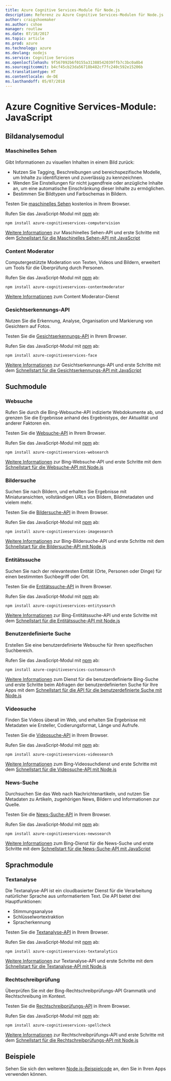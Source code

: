 ```yaml
---
title: Azure Cognitive Services-Module für Node.js
description: Referenz zu Azure Cognitive Services-Modulen für Node.js
author: craigshoemaker
ms.author: cshoe
manager: routlaw
ms.date: 07/18/2017
ms.topic: article
ms.prod: azure
ms.technology: azure
ms.devlang: nodejs
ms.service: Cognitive Services
ms.openlocfilehash: 9f567092b6f0155a31388542039ffb7c3bc0a8b4
ms.sourcegitcommit: b4cf45cb23da56718b482cf7fc240c592e15206b
ms.translationtype: HT
ms.contentlocale: de-DE
ms.lasthandoff: 05/07/2018
---
```

# <a name="javascript-azure-cognitive-services-modules"></a>Azure Cognitive Services-Module: JavaScript

## <a name="vision-modules"></a>Bildanalysemodul

### <a name="computer-vision"></a>Maschinelles Sehen 

Gibt Informationen zu visuellen Inhalten in einem Bild zurück:

- Nutzen Sie Tagging, Beschreibungen und bereichspezifische Modelle, um Inhalte zu identifizieren und zuverlässig zu kennzeichnen.
- Wenden Sie Einstellungen für nicht jugendfreie oder anzügliche Inhalte an, um eine automatische Einschränkung dieser Inhalte zu ermöglichen.
- Bestimmen Sie Bildtypen und Farbschemas in Bildern.

Testen Sie [maschinelles Sehen](https://azure.microsoft.com/en-us/services/cognitive-services/computer-vision/) kostenlos in Ihrem Browser.

Rufen Sie das JavaScript-Modul mit [npm](https://docs.npmjs.com/getting-started/installing-npm-packages-locally) ab:

```
npm install azure-cognitiveservices-computervision
```

[Weitere Informationen](/azure/cognitive-services/computer-vision/home) zur Maschinelles Sehen-API und erste Schritte mit dem [Schnellstart für die Maschinelles Sehen-API mit JavaScript](/azure/cognitive-services/computer-vision/quickstarts/javascript)

### <a name="content-moderator"></a>Content Moderator

Computergestützte Moderation von Texten, Videos und Bildern, erweitert um Tools für die Überprüfung durch Personen.

Rufen Sie das JavaScript-Modul mit [npm](https://docs.npmjs.com/getting-started/installing-npm-packages-locally) ab:

```
npm install azure-cognitiveservices-contentmoderator
```

[Weitere Informationen](/azure/cognitive-services/content-moderator/overview) zum Content Moderator-Dienst

### <a name="face-api"></a>Gesichtserkennungs-API

Nutzen Sie die Erkennung, Analyse, Organisation und Markierung von Gesichtern auf Fotos. 

Testen Sie die [Gesichtserkennungs-API](https://azure.microsoft.com/en-us/services/cognitive-services/face/) in Ihrem Browser.

Rufen Sie das JavaScript-Modul mit [npm](https://docs.npmjs.com/getting-started/installing-npm-packages-locally) ab:

```
npm install azure-cognitiveservices-face
```

[Weitere Informationen](/azure/cognitive-services/face/overview) zur Gesichtserkennungs-API und erste Schritte mit dem [Schnellstart für die Gesichtserkennungs-API mit JavaScript](/azure/cognitive-services/Face/quickstarts/javascript)

## <a name="search-modules"></a>Suchmodule

### <a name="web-search"></a>Websuche

Rufen Sie durch die Bing-Websuche-API indizierte Webdokumente ab, und grenzen Sie die Ergebnisse anhand des Ergebnistyps, der Aktualität und anderer Faktoren ein. 

Testen Sie die [Websuche-API](https://azure.microsoft.com/en-us/services/cognitive-services/bing-web-search-api/) in Ihrem Browser.

Rufen Sie das JavaScript-Modul mit [npm](https://docs.npmjs.com/getting-started/installing-npm-packages-locally) ab:

```
npm install azure-cognitiveservices-websearch
```

[Weitere Informationen](/azure/cognitive-services/bing-web-search/overview) zur Bing-Websuche-API und erste Schritte mit dem [Schnellstart für die Websuche-API mit Node.js](/azure/cognitive-services/bing-web-search/quickstarts/nodejs)

### <a name="image-search"></a>Bildersuche

Suchen Sie nach Bildern, und erhalten Sie Ergebnisse mit Miniaturansichten, vollständigen URLs von Bildern, Bildmetadaten und vielem mehr.

Testen Sie die [Bildersuche-API](https://azure.microsoft.com/en-us/services/cognitive-services/bing-image-search-api/) in Ihrem Browser.

Rufen Sie das JavaScript-Modul mit [npm](https://docs.npmjs.com/getting-started/installing-npm-packages-locally) ab:

```
npm install azure-cognitiveservices-imagesearch
```

[Weitere Informationen](/azure/cognitive-services/bing-image-search/overview) zur Bing-Bildersuche-API und erste Schritte mit dem [Schnellstart für die Bildersuche-API mit Node.js](/azure/cognitive-services/bing-image-search/quickstarts/nodejs)


### <a name="entity-search"></a>Entitätssuche

Suchen Sie nach der relevantesten Entität (Orte, Personen oder Dinge) für einen bestimmten Suchbegriff oder Ort.

Testen Sie die [Entitätssuche-API](https://azure.microsoft.com/services/cognitive-services/bing-entity-search-api/) in Ihrem Browser.

Rufen Sie das JavaScript-Modul mit [npm](https://docs.npmjs.com/getting-started/installing-npm-packages-locally) ab:

```
npm install azure-cognitiveservices-entitysearch
```

[Weitere Informationen](/azure/cognitive-services/bing-entities-search/search-the-web) zur Bing-Entitätssuche-API und erste Schritte mit dem [Schnellstart für die Entitätssuche-API mit Node.js](/azure/cognitive-services/bing-entities-search/quickstarts/nodejs)

### <a name="custom-search"></a>Benutzerdefinierte Suche

Erstellen Sie eine benutzerdefinierte Websuche für Ihren spezifischen Suchbereich.

Rufen Sie das JavaScript-Modul mit [npm](https://docs.npmjs.com/getting-started/installing-npm-packages-locally) ab:

```
npm install azure-cognitiveservices-customsearch
```

[Weitere Informationen](/azure/cognitive-services/bing-custom-search/) zum Dienst für die benutzerdefinierte Bing-Suche und erste Schritte beim Abfragen der benutzerdefinierten Suche für Ihre Apps mit dem [Schnellstart für die API für die benutzerdefinierte Suche mit Node.js](/azure/cognitive-services/bing-custom-search/call-endpoint-nodejs)

### <a name="video-search"></a>Videosuche

Finden Sie Videos überall im Web, und erhalten Sie Ergebnisse mit Metadaten wie Ersteller, Codierungsformat, Länge und Aufrufe.

Testen Sie die [Videosuche-API](https://azure.microsoft.com/services/cognitive-services/bing-video-search-api/) in Ihrem Browser.

Rufen Sie das JavaScript-Modul mit [npm](https://docs.npmjs.com/getting-started/installing-npm-packages-locally) ab:

```
npm install azure-cognitiveservices-videosearch
```

[Weitere Informationen](/azure/cognitive-services/bing-video-search/search-the-web) zum Bing-Videosuchdienst und erste Schritte mit dem [Schnellstart für die Videosuche-API mit Node.js](/azure/cognitive-services/bing-video-search/nodejs)


### <a name="news-search"></a>News-Suche

Durchsuchen Sie das Web nach Nachrichtenartikeln, und nutzen Sie Metadaten zu Artikeln, zugehörigen News, Bildern und Informationen zur Quelle.

Testen Sie die [News-Suche-API](https://azure.microsoft.com/services/cognitive-services/bing-news-search-api/) in Ihrem Browser.

Rufen Sie das JavaScript-Modul mit [npm](https://docs.npmjs.com/getting-started/installing-npm-packages-locally) ab:

```
npm install azure-cognitiveservices-newssearch
```

[Weitere Informationen](/azure/cognitive-services/bing-news-search/search-the-web) zum Bing-Dienst für die News-Suche und erste Schritte mit dem [Schnellstart für die News-Suche-API mit JavaScript](/azure/cognitive-services/bing-news-search/nodejs)


## <a name="language-modules"></a>Sprachmodule

### <a name="text-analytics"></a>Textanalyse 

Die Textanalyse-API ist ein cloudbasierter Dienst für die Verarbeitung natürlicher Sprache aus unformatiertem Text. Die API bietet drei Hauptfunktionen:

- Stimmungsanalyse
- Schlüsselwortextraktion
- Spracherkennung

Testen Sie die [Textanalyse-API](https://azure.microsoft.com/en-us/services/cognitive-services/text-analytics/) in Ihrem Browser.

Rufen Sie das JavaScript-Modul mit [npm](https://docs.npmjs.com/getting-started/installing-npm-packages-locally) ab:

```
npm install azure-cognitiveservices-textanalytics
```

[Weitere Informationen](/azure/cognitive-services/text-analytics/overview) zur Textanalyse-API und erste Schritte mit dem [Schnellstart für die Textanalyse-API mit Node.js](/azure/cognitive-services/text-analytics/quickstarts/nodejs)


### <a name="spell-check"></a>Rechtschreibprüfung

Überprüfen Sie mit der Bing-Rechtschreibprüfungs-API Grammatik und Rechtschreibung im Kontext.

Testen Sie die [Rechtschreibprüfungs-API](https://azure.microsoft.com/en-us/services/cognitive-services/spell-check/) in Ihrem Browser.

Rufen Sie das JavaScript-Modul mit [npm](https://docs.npmjs.com/getting-started/installing-npm-packages-locally) ab:

```
npm install azure-cognitiveservices-spellcheck
```

[Weitere Informationen](/azure/cognitive-services/bing-spell-check/proof-text) zur Rechtschreibprüfungs-API und erste Schritte mit dem [Schnellstart für die Rechtschreibprüfungs-API mit Node.js](/azure/cognitive-services/bing-spell-check/quickstarts/nodejs)

## <a name="samples"></a>Beispiele

Sehen Sie sich den weiteren [Node.js-Beispielcode](https://azure.microsoft.com/resources/samples/?platform=nodejs) an, den Sie in Ihren Apps verwenden können.
